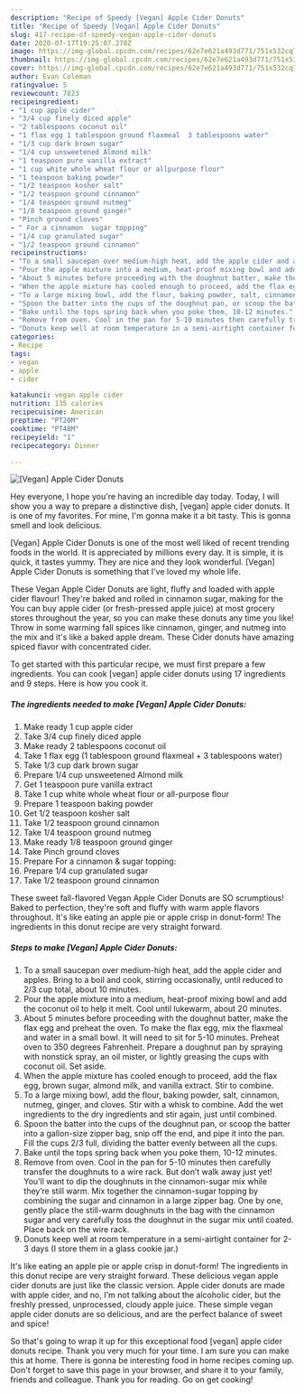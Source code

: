 ```yaml
---
description: "Recipe of Speedy [Vegan] Apple Cider Donuts"
title: "Recipe of Speedy [Vegan] Apple Cider Donuts"
slug: 417-recipe-of-speedy-vegan-apple-cider-donuts
date: 2020-07-17T19:25:07.278Z
image: https://img-global.cpcdn.com/recipes/62e7e621a493d771/751x532cq70/vegan-apple-cider-donuts-recipe-main-photo.jpg
thumbnail: https://img-global.cpcdn.com/recipes/62e7e621a493d771/751x532cq70/vegan-apple-cider-donuts-recipe-main-photo.jpg
cover: https://img-global.cpcdn.com/recipes/62e7e621a493d771/751x532cq70/vegan-apple-cider-donuts-recipe-main-photo.jpg
author: Evan Coleman
ratingvalue: 5
reviewcount: 7823
recipeingredient:
- "1 cup apple cider"
- "3/4 cup finely diced apple"
- "2 tablespoons coconut oil"
- "1 flax egg 1 tablespoon ground flaxmeal  3 tablespoons water"
- "1/3 cup dark brown sugar"
- "1/4 cup unsweetened Almond milk"
- "1 teaspoon pure vanilla extract"
- "1 cup white whole wheat flour or allpurpose flour"
- "1 teaspoon baking powder"
- "1/2 teaspoon kosher salt"
- "1/2 teaspoon ground cinnamon"
- "1/4 teaspoon ground nutmeg"
- "1/8 teaspoon ground ginger"
- "Pinch ground cloves"
- " For a cinnamon  sugar topping"
- "1/4 cup granulated sugar"
- "1/2 teaspoon ground cinnamon"
recipeinstructions:
- "To a small saucepan over medium-high heat, add the apple cider and apples. Bring to a boil and cook, stirring occasionally, until reduced to 2/3 cup total, about 10 minutes."
- "Pour the apple mixture into a medium, heat-proof mixing bowl and add the coconut oil to help it melt. Cool until lukewarm, about 20 minutes."
- "About 5 minutes before proceeding with the doughnut batter, make the flax egg and preheat the oven. To make the flax egg, mix the flaxmeal and water in a small bowl. It will need to sit for 5-10 minutes. Preheat oven to 350 degrees Fahrenheit. Prepare a doughnut pan by spraying with nonstick spray, an oil mister, or lightly greasing the cups with coconut oil. Set aside."
- "When the apple mixture has cooled enough to proceed, add the flax egg, brown sugar, almond milk, and vanilla extract. Stir to combine."
- "To a large mixing bowl, add the flour, baking powder, salt, cinnamon, nutmeg, ginger, and cloves. Stir with a whisk to combine. Add the wet ingredients to the dry ingredients and stir again, just until combined."
- "Spoon the batter into the cups of the doughnut pan, or scoop the batter into a gallon-size zipper bag, snip off the end, and pipe it into the pan. Fill the cups 2/3 full, dividing the batter evenly between all the cups."
- "Bake until the tops spring back when you poke them, 10-12 minutes."
- "Remove from oven. Cool in the pan for 5-10 minutes then carefully transfer the doughnuts to a wire rack. But don’t walk away just yet! You’ll want to dip the doughnuts in the cinnamon-sugar mix while they’re still warm. Mix together the cinnamon-sugar topping by combining the sugar and cinnamon in a large zipper bag. One by one, gently place the still-warm doughnuts in the bag with the cinnamon sugar and very carefully toss the doughnut in the sugar mix until coated. Place back on the wire rack."
- "Donuts keep well at room temperature in a semi-airtight container for 2-3 days (I store them in a glass cookie jar.)"
categories:
- Recipe
tags:
- vegan
- apple
- cider

katakunci: vegan apple cider 
nutrition: 135 calories
recipecuisine: American
preptime: "PT20M"
cooktime: "PT48M"
recipeyield: "1"
recipecategory: Dinner

---
```



![[Vegan] Apple Cider Donuts](https://img-global.cpcdn.com/recipes/62e7e621a493d771/751x532cq70/vegan-apple-cider-donuts-recipe-main-photo.jpg)

Hey everyone, I hope you're having an incredible day today. Today, I will show you a way to prepare a distinctive dish, [vegan] apple cider donuts. It is one of my favorites. For mine, I'm gonna make it a bit tasty. This is gonna smell and look delicious.

[Vegan] Apple Cider Donuts is one of the most well liked of recent trending foods in the world. It is appreciated by millions every day. It is simple, it is quick, it tastes yummy. They are nice and they look wonderful. [Vegan] Apple Cider Donuts is something that I've loved my whole life.

These Vegan Apple Cider Donuts are light, fluffy and loaded with apple cider flavour! They&#39;re baked and rolled in cinnamon sugar, making for the You can buy apple cider (or fresh-pressed apple juice) at most grocery stores throughout the year, so you can make these donuts any time you like! Throw in some warming fall spices like cinnamon, ginger, and nutmeg into the mix and it&#39;s like a baked apple dream. These Cider donuts have amazing spiced flavor with concentrated cider.


To get started with this particular recipe, we must first prepare a few ingredients. You can cook [vegan] apple cider donuts using 17 ingredients and 9 steps. Here is how you cook it.

<!--inarticleads1-->

##### The ingredients needed to make [Vegan] Apple Cider Donuts:

1. Make ready 1 cup apple cider
1. Take 3/4 cup finely diced apple
1. Make ready 2 tablespoons coconut oil
1. Take 1 flax egg (1 tablespoon ground flaxmeal + 3 tablespoons water)
1. Take 1/3 cup dark brown sugar
1. Prepare 1/4 cup unsweetened Almond milk
1. Get 1 teaspoon pure vanilla extract
1. Take 1 cup white whole wheat flour or all-purpose flour
1. Prepare 1 teaspoon baking powder
1. Get 1/2 teaspoon kosher salt
1. Take 1/2 teaspoon ground cinnamon
1. Take 1/4 teaspoon ground nutmeg
1. Make ready 1/8 teaspoon ground ginger
1. Take Pinch ground cloves
1. Prepare  For a cinnamon &amp; sugar topping:
1. Prepare 1/4 cup granulated sugar
1. Take 1/2 teaspoon ground cinnamon


These sweet fall-flavored Vegan Apple Cider Donuts are SO scrumptious! Baked to perfection, they&#39;re soft and fluffy with warm apple flavors throughout. It&#39;s like eating an apple pie or apple crisp in donut-form! The ingredients in this donut recipe are very straight forward. 

<!--inarticleads2-->

##### Steps to make [Vegan] Apple Cider Donuts:

1. To a small saucepan over medium-high heat, add the apple cider and apples. Bring to a boil and cook, stirring occasionally, until reduced to 2/3 cup total, about 10 minutes.
1. Pour the apple mixture into a medium, heat-proof mixing bowl and add the coconut oil to help it melt. Cool until lukewarm, about 20 minutes.
1. About 5 minutes before proceeding with the doughnut batter, make the flax egg and preheat the oven. To make the flax egg, mix the flaxmeal and water in a small bowl. It will need to sit for 5-10 minutes. Preheat oven to 350 degrees Fahrenheit. Prepare a doughnut pan by spraying with nonstick spray, an oil mister, or lightly greasing the cups with coconut oil. Set aside.
1. When the apple mixture has cooled enough to proceed, add the flax egg, brown sugar, almond milk, and vanilla extract. Stir to combine.
1. To a large mixing bowl, add the flour, baking powder, salt, cinnamon, nutmeg, ginger, and cloves. Stir with a whisk to combine. Add the wet ingredients to the dry ingredients and stir again, just until combined.
1. Spoon the batter into the cups of the doughnut pan, or scoop the batter into a gallon-size zipper bag, snip off the end, and pipe it into the pan. Fill the cups 2/3 full, dividing the batter evenly between all the cups.
1. Bake until the tops spring back when you poke them, 10-12 minutes.
1. Remove from oven. Cool in the pan for 5-10 minutes then carefully transfer the doughnuts to a wire rack. But don’t walk away just yet! You’ll want to dip the doughnuts in the cinnamon-sugar mix while they’re still warm. Mix together the cinnamon-sugar topping by combining the sugar and cinnamon in a large zipper bag. One by one, gently place the still-warm doughnuts in the bag with the cinnamon sugar and very carefully toss the doughnut in the sugar mix until coated. Place back on the wire rack.
1. Donuts keep well at room temperature in a semi-airtight container for 2-3 days (I store them in a glass cookie jar.)


It&#39;s like eating an apple pie or apple crisp in donut-form! The ingredients in this donut recipe are very straight forward. These delicious vegan apple cider donuts are just like the classic version. Apple cider donuts are made with apple cider, and no, I&#39;m not talking about the alcoholic cider, but the freshly pressed, unprocessed, cloudy apple juice. These simple vegan apple cider donuts are so delicious, and are the perfect balance of sweet and spice! 

So that's going to wrap it up for this exceptional food [vegan] apple cider donuts recipe. Thank you very much for your time. I am sure you can make this at home. There is gonna be interesting food in home recipes coming up. Don't forget to save this page in your browser, and share it to your family, friends and colleague. Thank you for reading. Go on get cooking!

